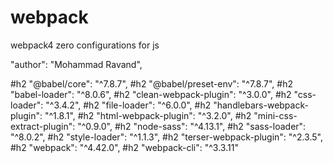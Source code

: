 # webpack
webpack4 zero configurations for js

"author": "Mohammad Ravand",


   #h2 "@babel/core": "^7.8.7",
   #h2 "@babel/preset-env": "^7.8.7",
   #h2 "babel-loader": "^8.0.6",
   #h2 "clean-webpack-plugin": "^3.0.0",
   #h2 "css-loader": "^3.4.2",
   #h2 "file-loader": "^6.0.0",
   #h2 "handlebars-webpack-plugin": "^1.8.1",
   #h2 "html-webpack-plugin": "^3.2.0",
   #h2 "mini-css-extract-plugin": "^0.9.0",
   #h2 "node-sass": "^4.13.1",
   #h2 "sass-loader": "^8.0.2",
   #h2 "style-loader": "^1.1.3",
   #h2 "terser-webpack-plugin": "^2.3.5",
   #h2 "webpack": "^4.42.0",
   #h2 "webpack-cli": "^3.3.11"
